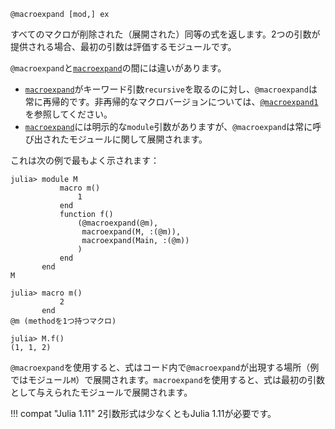 ```
@macroexpand [mod,] ex
```

すべてのマクロが削除された（展開された）同等の式を返します。2つの引数が提供される場合、最初の引数は評価するモジュールです。

`@macroexpand`と[`macroexpand`](@ref)の間には違いがあります。

  * [`macroexpand`](@ref)がキーワード引数`recursive`を取るのに対し、`@macroexpand`は常に再帰的です。非再帰的なマクロバージョンについては、[`@macroexpand1`](@ref)を参照してください。
  * [`macroexpand`](@ref)には明示的な`module`引数がありますが、`@macroexpand`は常に呼び出されたモジュールに関して展開されます。

これは次の例で最もよく示されます：

```julia-repl
julia> module M
           macro m()
               1
           end
           function f()
               (@macroexpand(@m),
                macroexpand(M, :(@m)),
                macroexpand(Main, :(@m))
               )
           end
       end
M

julia> macro m()
           2
       end
@m (methodを1つ持つマクロ)

julia> M.f()
(1, 1, 2)
```

`@macroexpand`を使用すると、式はコード内で`@macroexpand`が出現する場所（例ではモジュール`M`）で展開されます。`macroexpand`を使用すると、式は最初の引数として与えられたモジュールで展開されます。

!!! compat "Julia 1.11"
    2引数形式は少なくともJulia 1.11が必要です。

